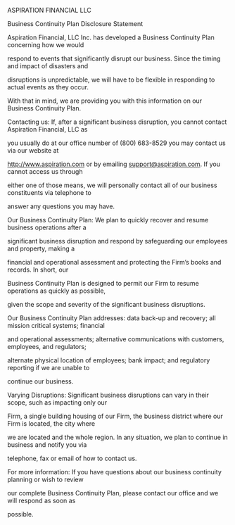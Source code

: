 ASPIRATION FINANCIAL LLC



Business Continuity Plan Disclosure Statement



Aspiration Financial, LLC Inc. has developed a Business Continuity Plan concerning how we would

respond to events that significantly disrupt our business. Since the timing and impact of disasters and

disruptions is unpredictable, we will have to be flexible in responding to actual events as they occur.

With that in mind, we are providing you with this information on our Business Continuity Plan.



Contacting us: If, after a significant business disruption, you cannot contact Aspiration Financial, LLC as

you usually do at our office number of (800) 683-8529 you may contact us via our website at

http://www.aspiration.com or by emailing support@aspiration.com. If you cannot access us through

either one of those means, we will personally contact all of our business constituents via telephone to

answer any questions you may have.



Our Business Continuity Plan: We plan to quickly recover and resume business operations after a

significant business disruption and respond by safeguarding our employees and property, making a

financial and operational assessment and protecting the Firm’s books and records. In short, our

Business Continuity Plan is designed to permit our Firm to resume operations as quickly as possible,

given the scope and severity of the significant business disruptions.



Our Business Continuity Plan addresses: data back-up and recovery; all mission critical systems; financial

and operational assessments; alternative communications with customers, employees, and regulators;

alternate physical location of employees; bank impact; and regulatory reporting if we are unable to

continue our business.



Varying Disruptions: Significant business disruptions can vary in their scope, such as impacting only our

Firm, a single building housing of our Firm, the business district where our Firm is located, the city where

we are located and the whole region. In any situation, we plan to continue in business and notify you via

telephone, fax or email of how to contact us.



For more information: If you have questions about our business continuity planning or wish to review

our complete Business Continuity Plan, please contact our office and we will respond as soon as

possible.